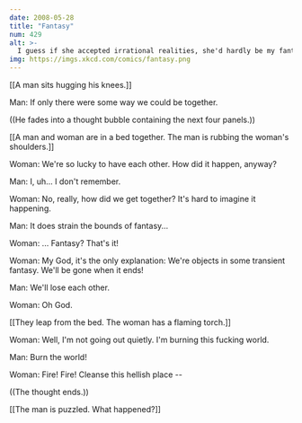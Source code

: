 ```yaml
---
date: 2008-05-28
title: "Fantasy"
num: 429
alt: >-
  I guess if she accepted irrational realities, she'd hardly be my fantasy.
img: https://imgs.xkcd.com/comics/fantasy.png
---
```

[[A man sits hugging his knees.]]

Man: If only there were some way we could be together.

((He fades into a thought bubble containing the next four panels.))

[[A man and woman are in a bed together.  The man is rubbing the woman's shoulders.]]

Woman: We're so lucky to have each other. How did it happen, anyway?

Man: I, uh... I don't remember.

Woman: No, really, how did we get together? It's hard to imagine it happening.

Man: It does strain the bounds of fantasy...

Woman: ... Fantasy? That's it!

Woman: My God, it's the only explanation: We're objects in some transient fantasy. We'll be gone when it ends!

Man: We'll lose each other.

Woman: Oh God.

[[They leap from the bed.  The woman has a flaming torch.]]

Woman: Well, I'm not going out quietly. I'm burning this fucking world.

Man: Burn the world!

Woman: Fire! Fire! Cleanse this hellish place --

((The thought ends.))

[[The man is puzzled.  What happened?]]

